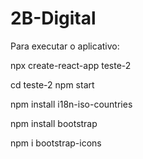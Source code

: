 # 2B-Digital

Para executar o aplicativo:


npx create-react-app teste-2 

cd teste-2 npm start

npm install i18n-iso-countries

npm install bootstrap

npm i bootstrap-icons
